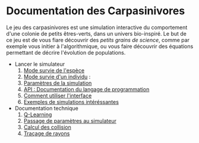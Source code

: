 Documentation des Carpasinivores
===============================

Le jeu des carpasinivores est une simulation interactive du comportement d'une colonie de petits êtres-verts, dans un univers bio-inspiré. Le but de ce jeu est de vous fiare découvrir des *petits grains de science*, comme par exemple vous initier à l'algorithmique, ou vous faire découvrir des équations permettant de décrire l'évolution de populations.

* Lancer le simulateur
  1. [Mode survie de l'espèce](../simulator.html#gameMode=species)
  2. [Mode survie d'un individu](../simulator.html#gameMode=survival)
  :
  2. [Paramètres de la simulation](parametres.md)
  3. [API : Documentation du langage de programmation](api.md)
  4. [Comment utiliser l'interface](interface.md)
  5. [Exemples de simulations intéréssantes](applications.md)
* Documentation technique
  1. [Q-Learning](qlearning.md)
  2. [Passage de paramètres au simulateur](hashparams.md)
  3. [Calcul des collision](collisions.md)
  4. [Traçage de rayons](raycast.md)

